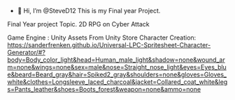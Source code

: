 - 👋 Hi, I’m @SteveD12
This is my Final year Project. 


Final Year project Topic.
2D RPG on Cyber Attack


Game Engine : Unity
Assets From Unity Store
Character Creation: https://sanderfrenken.github.io/Universal-LPC-Spritesheet-Character-Generator/#?body=Body_color_light&head=Human_male_light&shadow=none&wound_arm=none&wings=none&sex=male&nose=Straight_nose_light&eyes=Eyes_blue&beard=Beard_gray&hair=Spiked2_gray&shoulders=none&gloves=Gloves_white&clothes=Longsleeve_laced_charcoal&jacket=Collared_coat_white&legs=Pants_leather&shoes=Boots_forest&weapon=none&ammo=none
 
